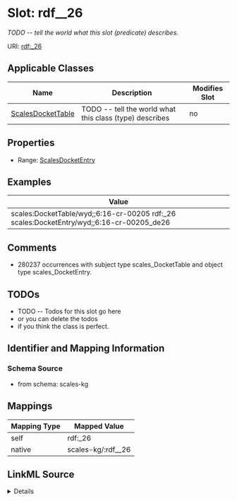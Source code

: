 

# Slot: rdf__26


_TODO -- tell the world what this slot (predicate) describes._





URI: [rdf:_26](http://www.w3.org/1999/02/22-rdf-syntax-ns#_26)



<!-- no inheritance hierarchy -->





## Applicable Classes

| Name | Description | Modifies Slot |
| --- | --- | --- |
| [ScalesDocketTable](../classes/ScalesDocketTable.md) | TODO -- tell the world what this class (type) describes |  no  |







## Properties

* Range: [ScalesDocketEntry](../classes/ScalesDocketEntry.md)






## Examples

| Value |
| --- |
| scales:DocketTable/wyd;;6:16-cr-00205 rdf:_26 scales:DocketEntry/wyd;;6:16-cr-00205_de26 |

## Comments

* 280237 occurrences with subject type scales_DocketTable and object type scales_DocketEntry.

## TODOs

* TODO -- Todos for this slot go here
* or you can delete the todos
* if you think the class is perfect.

## Identifier and Mapping Information







### Schema Source


* from schema: scales-kg




## Mappings

| Mapping Type | Mapped Value |
| ---  | ---  |
| self | rdf:_26 |
| native | scales-kg/:rdf__26 |




## LinkML Source

<details>
```yaml
name: rdf__26
description: TODO -- tell the world what this slot (predicate) describes.
todos:
- TODO -- Todos for this slot go here
- or you can delete the todos
- if you think the class is perfect.
comments:
- 280237 occurrences with subject type scales_DocketTable and object type scales_DocketEntry.
examples:
- value: scales:DocketTable/wyd;;6:16-cr-00205 rdf:_26 scales:DocketEntry/wyd;;6:16-cr-00205_de26
from_schema: scales-kg
rank: 1000
slot_uri: rdf:_26
alias: rdf__26
domain_of:
- scales_DocketTable
range: scales_DocketEntry

```
</details>